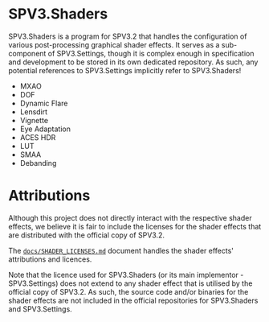 # SPV3.Shaders

SPV3.Shaders is a program for SPV3.2 that handles the configuration of various post-processing graphical shader effects.
It serves as a sub-component of SPV3.Settings, though it is complex enough in specification and development to be stored
in its own dedicated repository. As such, any potential references to SPV3.Settings implicitly refer to SPV3.Shaders!

- MXAO
- DOF
- Dynamic Flare
- Lensdirt
- Vignette
- Eye Adaptation
- ACES HDR
- LUT
- SMAA
- Debanding

# Attributions

Although this project does not directly interact with the respective shader effects, we believe it is fair to include
the licenses for the shader effects that are distributed with the official copy of SPV3.2.

The [`docs/SHADER_LICENSES.md`](doc/SHADER_LICENSES.md) document handles the shader effects' attributions and licences.

Note that the licence used for SPV3.Shaders (or its main implementor - SPV3.Settings) does not extend to any shader
effect that is utilised by the official copy of SPV3.2. As such, the source code and/or binaries for the shader effects
are not included in the official repositories for SPV3.Shaders and SPV3.Settings.